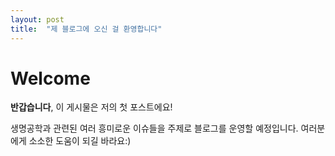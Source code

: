 ```yaml
---
layout: post
title:  "제 블로그에 오신 걸 환영합니다"
---
```


# Welcome

**반갑습니다**, 이 게시물은 저의 첫 포스트에요!

생명공학과 관련된 여러 흥미로운 이슈들을 주제로 블로그를 운영할 예정입니다. 여러분에게 소소한 도움이 되길 바라요:)
